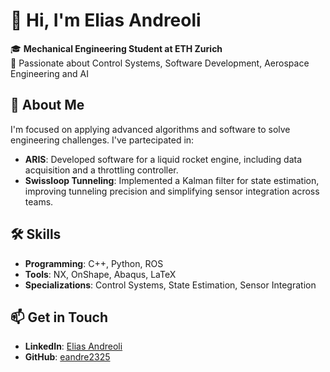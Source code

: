 # 👋 Hi, I'm Elias Andreoli

🎓 **Mechanical Engineering Student at ETH Zurich**  
🔭 Passionate about Control Systems, Software Development, Aerospace Engineering and AI

## 🚀 About Me

I'm focused on applying advanced algorithms and software to solve engineering challenges. I've partecipated in:

- **ARIS**: Developed software for a liquid rocket engine, including data acquisition and a throttling controller.
- **Swissloop Tunneling**: Implemented a Kalman filter for state estimation, improving tunneling precision and simplifying sensor integration across teams.

## 🛠️ Skills

- **Programming**: C++, Python, ROS
- **Tools**: NX, OnShape, Abaqus, LaTeX
- **Specializations**: Control Systems, State Estimation, Sensor Integration

## 📫 Get in Touch

- **LinkedIn**: [Elias Andreoli](https://www.linkedin.com/in/elias-andreoli-713ba4252/)
- **GitHub**: [eandre2325](https://github.com/eandre2325)
